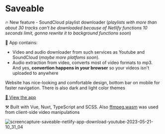 # Saveable

:fire: New feature - SoundCloud playlist downloader (_playlists with more than about 30 tracks can't be downloaded because of Netlify functions 10 seconds limit, gonna rewrite it to background functions soon_)

:city_sunset: App contains: 
- Video and audio downloader from such services as Youtube and SoundCloud (_maybe more platfoms soon_).
- Audio extraction from video, converts most of video formats to mp3. And yes, **convertion happens in your browser** so your videos isn't uploaded to anywhere

Website has nice-looking and comfortable design, bottom bar on mobile for faster navigation. There is also dark and light color themes

[:eyes: View the app](https://saveable.netlify.app/)

⚒️ Built with Vue, Nuxt, TypeScript and SCSS. Also [ffmpeg.wasm](https://github.com/ffmpegwasm/ffmpeg.wasm) was used from client-side video manipulations

![screencapture-saveable-netlify-app-download-youtube-2023-05-21-10_31_04](https://github.com/crucials/saveable/assets/83793845/baecfbc2-6ec8-45db-ad81-cc0742f93cc9)
